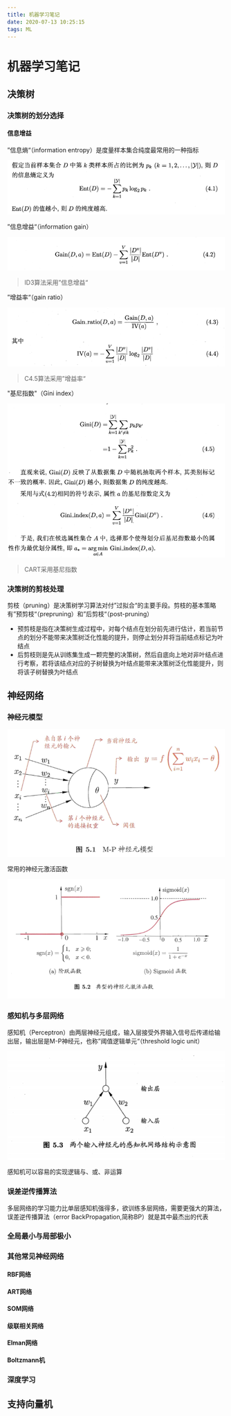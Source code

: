 ```yaml
---
title: 机器学习笔记
date: 2020-07-13 10:25:15
tags: ML
---
```


# 机器学习笔记

## 决策树

### 决策树的划分选择

#### 信息增益

”信息熵“（information entropy）是度量样本集合纯度最常用的一种指标

![信息熵定义](机器学习笔记/信息熵定义.png)

”信息增益“（information gain）

![信息增益](机器学习笔记/信息增益.png)

> ID3算法采用”信息增益“

”增益率“（gain ratio）

![增益率定义](机器学习笔记/增益率定义.png)

> C4.5算法采用”增益率“

"基尼指数"（Gini index）

![基尼指数](机器学习笔记/基尼指数.png)

> CART采用基尼指数

### 决策树的剪枝处理

剪枝（pruning）是决策树学习算法对付”过拟合“的主要手段。剪枝的基本策略有”预剪枝“（prepruning）和”后剪枝“（post-pruning）

- 预剪枝是指在决策树生成过程中，对每个结点在划分前先进行估计，若当前节点的划分不能带来决策树泛化性能的提升，则停止划分并将当前结点标记为叶结点
- 后剪枝则是先从训练集生成一颗完整的决策树，然后自底向上地对非叶结点进行考察，若将该结点对应的子树替换为叶结点能带来决策树泛化性能提升，则将该子树替换为叶结点



## 神经网络

### 神经元模型

![M-P神经元模型](机器学习笔记/M-P神经元模型.png)

常用的神经元激活函数

![典型的神经元激活函数](机器学习笔记/典型的神经元激活函数.png)

### 感知机与多层网络

感知机（Perceptron）由两层神经元组成，输入层接受外界输入信号后传递给输出层，输出层是M-P神经元，也称”阈值逻辑单元“（threshold logic unit）

![两个输入神经元的感知机网络结构](机器学习笔记/两个输入神经元的感知机网络结构.png)

感知机可以容易的实现逻辑与、或、非运算

### 误差逆传播算法

多层网络的学习能力比单层感知机强得多，欲训练多层网络，需要更强大的算法，误差逆传播算法（error BackPropagation,简称BP）就是其中最杰出的代表



### 全局最小与局部极小

### 其他常见神经网络

#### RBF网络

#### ART网络

#### SOM网络

#### 级联相关网络

#### Elman网络

#### Boltzmann机

### 深度学习

## 支持向量机

